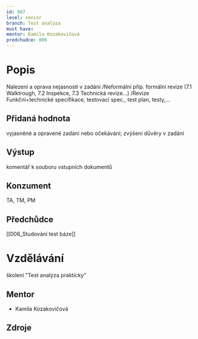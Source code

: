 ```yaml
---
id: 007
level: senior
branch: Test analýza
must have: 
mentor: Kamila Kozakovičová
predchudce: 006
---
```



# Popis
Nalezení a oprava nejasností v zadání /Neformální příp. formální revize (7.1 Walktrough, 7.2 Inspekce, 7.3 Technická revize…) /Revize Funkční+technické specifikace, testovací spec., test plan, testy,…

## Přidaná hodnota
vyjasněné a opravené zadání nebo očekávání; zvýšení důvěry v zadání

## Výstup
komentář k souboru vstupních dokumentů

## Konzument
TA, TM, PM

## Předchůdce
[[006_Studování test báze]]

# Vzdělávání
školení "Test analýza prakticky"

## Mentor
- Kamila Kozakovičová

## Zdroje